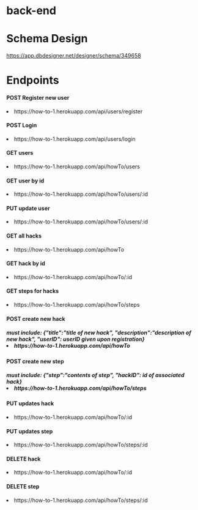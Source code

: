 # back-end
# Schema Design
https://app.dbdesigner.net/designer/schema/349658
# Endpoints
<h4>POST Register new user</h4>
<li>https://how-to-1.herokuapp.com/api/users/register</li>
<h4>POST Login</h4>
<li>https://how-to-1.herokuapp.com/api/users/login</li>
<h4>GET users</h4>
<li>https://how-to-1.herokuapp.com/api/howTo/users</li>
<h4>GET user by id</h4>
<li>https://how-to-1.herokuapp.com/api/howTo/users/:id</li>
<h4>PUT update user</h4>
<li>https://how-to-1.herokuapp.com/api/howTo/users/:id</li>
<h4>GET all hacks</h4>
<li>https://how-to-1.herokuapp.com/api/howTo</li>
<h4>GET hack by id</h4>
<li>https://how-to-1.herokuapp.com/api/howTo/:id</li>
<h4>GET steps for hacks</h4>
<li>https://how-to-1.herokuapp.com/api/howTo/steps</li>
<h4>POST create new hack</h4>
<h5>must include: {"title":"title of new hack", "description":"description of new hack", "userID": <span>userID given upon registration</span>}
<li>https://how-to-1.herokuapp.com/api/howTo</li>
<h4>POST create new step</h4>
<h5>must include: {"step":"contents of step", "hackID": <span>id of associated hack</span>}
<li>https://how-to-1.herokuapp.com/api/howTo/steps</li>
<h4>PUT updates hack</h4>
<li>https://how-to-1.herokuapp.com/api/howTo/:id</li>
<h4>PUT updates step</h4>
<li>https://how-to-1.herokuapp.com/api/howTo/steps/:id</li>
<h4>DELETE hack</h4>
<li>https://how-to-1.herokuapp.com/api/howTo/:id</li>
<h4>DELETE step</h4>
<li>https://how-to-1.herokuapp.com/api/howTo/steps/:id</li>

